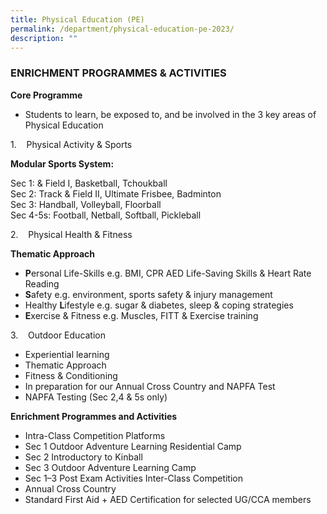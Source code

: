 ```yaml
---
title: Physical Education (PE)
permalink: /department/physical-education-pe-2023/
description: ""
---
```

### ENRICHMENT PROGRAMMES &amp; ACTIVITIES

**Core Programme**

*   Students to learn, be exposed to, and be involved in the 3 key areas of Physical Education

1.&nbsp;&nbsp;&nbsp;&nbsp;Physical Activity &amp; Sports

**Modular Sports System:**

Sec 1: &amp; Field I, Basketball, Tchoukball  <br>
Sec 2: Track &amp; Field II, Ultimate Frisbee, Badminton  <br>
Sec 3: Handball, Volleyball, Floorball  <br>
Sec 4-5s: Football, Netball, Softball, Pickleball

2.&nbsp;&nbsp;&nbsp;&nbsp;Physical Health &amp; Fitness  

**Thematic Approach**

*   **P**ersonal Life-Skills e.g. BMI, CPR AED Life-Saving Skills &amp; Heart Rate Reading
*   **S**afety e.g. environment, sports safety &amp; injury management
*   Healthy&nbsp;**L**ifestyle e.g. sugar &amp; diabetes, sleep &amp; coping strategies
*   **E**xercise &amp; Fitness e.g. Muscles, FITT &amp; Exercise training  
      
    

3.&nbsp;&nbsp;&nbsp;&nbsp;Outdoor Education

*   Experiential learning
*   Thematic Approach
*   Fitness &amp; Conditioning
*   In preparation for our Annual Cross Country and NAPFA Test
*   NAPFA Testing (Sec 2,4 &amp; 5s only)

**Enrichment Programmes and Activities**

*   Intra-Class Competition Platforms&nbsp;
*   Sec 1 Outdoor Adventure Learning Residential Camp&nbsp;
*   Sec 2 Introductory to Kinball
*   Sec 3 Outdoor Adventure Learning Camp
*   Sec 1–3 Post Exam Activities Inter-Class Competition
*   Annual Cross Country
*   Standard First Aid + AED Certification for selected UG/CCA members